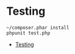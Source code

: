 # Testing


    ~/composer.phar install
    phpunit test.php


- [Testing](http://silex.sensiolabs.org/doc/testing.html)